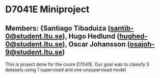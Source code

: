 # D7041E Miniproject
## Members: {Santiago Tibaduiza (santib-0@student.ltu.se), Hugo Hedlund (hughed-0@student.ltu.se), Oscar Johansson (osajoh-9@student.ltu.se)

This is project done for the coure D7041E. Our goal was to classify 5 datasets using 1 supervised and one unsupervised model
